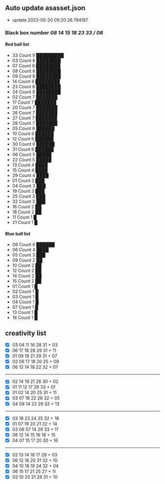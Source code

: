 ## Auto update asasset.json
 - update 2023-05-20 09:20:28.794187
### Black box number *08 14 15 18 23 33 / 08*
#### Red ball list
 - 33 Count  9 █████████
 - 03 Count  8 ████████
 - 07 Count  8 ████████
 - 08 Count  8 ████████
 - 09 Count  8 ████████
 - 14 Count  8 ████████
 - 23 Count  8 ████████
 - 24 Count  8 ████████
 - 02 Count  7 ███████
 - 17 Count  7 ███████
 - 20 Count  7 ███████
 - 26 Count  7 ███████
 - 27 Count  7 ███████
 - 28 Count  7 ███████
 - 05 Count  6 ██████
 - 10 Count  6 ██████
 - 12 Count  6 ██████
 - 30 Count  6 ██████
 - 31 Count  6 ██████
 - 06 Count  5 █████
 - 22 Count  5 █████
 - 13 Count  4 ████
 - 15 Count  4 ████
 - 29 Count  4 ████
 - 01 Count  3 ███
 - 04 Count  3 ███
 - 19 Count  3 ███
 - 25 Count  3 ███
 - 32 Count  3 ███
 - 16 Count  2 ██
 - 18 Count  2 ██
 - 11 Count  1 █
 - 21 Count  1 █
#### Blue ball list
 - 08 Count  6 ██████
 - 06 Count  4 ████
 - 05 Count  3 ███
 - 09 Count  2 ██
 - 10 Count  2 ██
 - 12 Count  2 ██
 - 14 Count  2 ██
 - 15 Count  2 ██
 - 01 Count  1 █
 - 02 Count  1 █
 - 03 Count  1 █
 - 04 Count  1 █
 - 07 Count  1 █
 - 13 Count  1 █
 - 16 Count  1 █
## creativity list
- [x] 03 04 11 16 28 31 + 03
- [x] 06 17 18 28 29 31 + 11
- [x] 01 09 19 21 29 31 + 07
- [x] 02 06 17 18 20 25 + 09
- [x] 06 12 14 18 22 32 + 07
---
- [x] 02 14 19 21 26 30 + 02
- [x] 01 11 12 17 29 33 + 01
- [x] 01 02 14 20 25 31 + 11
- [x] 03 07 18 22 26 32 + 05
- [x] 04 08 14 22 29 32 + 13
---
- [x] 03 18 23 24 25 32 + 16
- [x] 01 07 19 20 21 22 + 14
- [x] 03 06 07 14 29 33 + 11
- [x] 06 12 14 15 16 18 + 15
- [x] 04 07 15 17 20 30 + 16
---
- [x] 02 13 14 16 17 29 + 03
- [x] 06 12 18 20 31 32 + 10
- [x] 04 10 18 19 24 32 + 04
- [x] 06 15 17 21 25 27 + 11
- [x] 03 10 20 21 28 31 + 10
